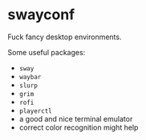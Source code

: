 # swayconf
Fuck fancy desktop environments.

Some useful packages: 
- `sway`
- `waybar`
- `slurp`
- `grim`
- `rofi`
- `playerctl`
- a good and nice terminal emulator
- correct color recognition might help

